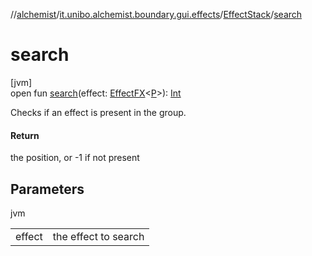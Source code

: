 //[alchemist](../../../index.md)/[it.unibo.alchemist.boundary.gui.effects](../index.md)/[EffectStack](index.md)/[search](search.md)

# search

[jvm]\
open fun [search](search.md)(effect: [EffectFX](../-effect-f-x/index.md)<[P](../../it.unibo.alchemist.boundary.monitor.generic/-numeric-label-monitor/index.md)>): [Int](https://kotlinlang.org/api/latest/jvm/stdlib/kotlin/-int/index.html)

Checks if an effect is present in the group.

#### Return

the position, or -1 if not present

## Parameters

jvm

| | |
|---|---|
| effect | the effect to search |
